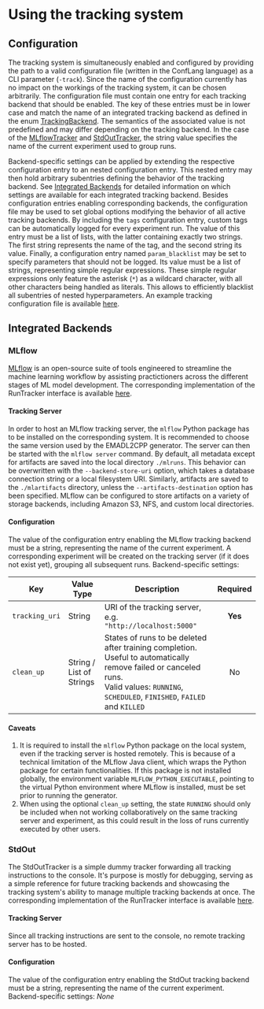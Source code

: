 # Using the tracking system
## Configuration
The tracking system is simultaneously enabled and configured by providing the path to a valid configuration file (written in the ConfLang language) as a CLI parameter (`-track`). Since the name of the configuration currently has no impact on the workings of the tracking system, it can be chosen arbitrarily. The configuration file must contain one entry for each tracking backend that should be enabled. The key of these entries must be in lower case and match the name of an integrated tracking backend as defined in the enum [TrackingBackend](src/main/java/de/monticore/mlpipelines/tracking/TrackingBackend.java). The semantics of the associated value is not predefined and may differ depending on the tracking backend. In the case of the [MLflowTracker](src/main/java/de/monticore/mlpipelines/tracking/tracker/MLflowTracker.java) and [StdOutTracker](src/main/java/de/monticore/mlpipelines/tracking/tracker/StdOutTracker.java), the string value specifies the name of the current experiment used to group runs.

Backend-specific settings can be applied by extending the respective configuration entry to an nested configuration entry. This nested entry may then hold arbitrary subentries defining the behavior of the tracking backend. See [Integrated Backends](#integrated_backends) for detailed information on which settings are available for each integrated tracking backend. Besides configuration entries enabling corresponding backends, the configuration file may be used to set global options modifying the behavior of all active tracking backends. By including the `tags` configuration entry, custom tags can be automatically logged for every experiment run. The value of this entry must be a list of lists, with the latter containing exactly two strings. The first string represents the name of the tag, and the second string its value. Finally, a configuration entry named `param_blacklist` may be set to specify parameters that should not be logged. Its value must be a list of strings, representing simple regular expressions. These simple regular expressions only feature the asterisk (`*`) as a wildcard character, with all other characters being handled as literals. This allows to efficiently blacklist all subentries of nested hyperparameters. An example tracking configuration file is available [here](src/main/resources/experiments/tracking/trackingConfigurationExample.conf).

## Integrated Backends
### MLflow
[MLflow](https://www.mlflow.org) is an open-source suite of tools engineered to streamline the machine learning workflow by assisting practictioners across the different stages of ML model development. The corresponding implementation of the RunTracker interface is available [here](src/main/java/de/monticore/mlpipelines/tracking/tracker/MLflowTracker.java).

#### Tracking Server
In order to host an MLflow tracking server, the `mlflow` Python package has to be installed on the corresponding system. It is recommended to choose the same version used by the EMADL2CPP generator. The server can then be started with the `mlflow server` command. By default, all metadata except for artifacts are saved into the local directory `./mlruns`. This behavior can be overwritten with the `--backend-store-uri` option, which takes a database connection string or a local filesystem URI. Similarly, artifacts are saved to the `./mlartifacts` directory, unless the `--artifacts-destination` option has been specified. MLflow can be configured to store artifacts on a variety of storage backends, including Amazon S3, NFS, and custom local directories.

#### Configuration
The value of the configuration entry enabling the MLflow tracking backend must be a string, representing the name of the current experiment. A corresponding experiment will be created on the tracking server (if it does not exist yet), grouping all subsequent runs. Backend-specific settings:

| Key | Value Type | Description | Required |
|---|---|---|:---:|
| `tracking_uri` | String | URI of the tracking server, e.g. `"http://localhost:5000"` | **Yes** |
| `clean_up` | String / List of Strings | States of runs to be deleted after training completion. Useful to automatically remove failed or canceled runs.<br>Valid values: `RUNNING`, `SCHEDULED`, `FINISHED`, `FAILED` and `KILLED`   | No |

#### Caveats
1. It is required to install the `mlflow` Python package on the local system, even if the tracking server is hosted remotely. This is because of a technical limitation of the MLflow Java client, which wraps the Python package for certain functionalities. If this package is not installed globally, the environment variable `MLFLOW_PYTHON_EXECUTABLE`, pointing to the virtual Python environment where MLflow is installed, must be set prior to running the generator.
2. When using the optional `clean_up` setting, the state `RUNNING` should only be included when not working collaboratively on the same tracking server and experiment, as this could result in the loss of runs currently executed by other users.

### StdOut
The StdOutTracker is a simple dummy tracker forwarding all tracking instructions to the console. It's purpose is mostly for debugging, serving as a simple reference for future tracking backends and showcasing the tracking system's ability to manage multiple tracking backends at once. The corresponding implementation of the RunTracker interface is available [here](src/main/java/de/monticore/mlpipelines/tracking/tracker/StdOutTracker.java).

#### Tracking Server
Since all tracking instructions are sent to the console, no remote tracking server has to be hosted.

#### Configuration
The value of the configuration entry enabling the StdOut tracking backend must be a string, representing the name of the current experiment. Backend-specific settings: *None*